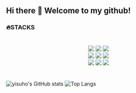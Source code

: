 ## Hi there 👋 Welcome to my github!



### 🔥STACKS
#
<div align=center> 
 <img src="https://img.shields.io/badge/HTML5-E34F26?style=flat&logo=HTML5&logoColor=white"/>
 <img src="https://img.shields.io/badge/CSS3-1572B6?style=flat&logo=CSS3&logoColor=white"/>
 <img src="https://img.shields.io/badge/JavaScript-F7DF1E?style=flat&logo=JavaScript&logoColor=white"/>
</div>
<div align=center> 
 <img src="https://img.shields.io/badge/TypeScript-3178C6?style=flat&logo=TypeScript&logoColor=white"/>
 <img src="https://img.shields.io/badge/Node.js-339933?style=flat&logo=Node.js&logoColor=white"/>
 <img src="https://img.shields.io/badge/Express-000000?style=flat&logo=Express&logoColor=white"/>
</div>
<div align=center> 
 <img src="https://img.shields.io/badge/MongoDB-47A248?style=flat&logo=MongoDB&logoColor=white"/>
 <img src="https://img.shields.io/badge/PostgreSQL-4169E1?style=flat&logo=PostgreSQL&logoColor=white"/>
 <img src="https://img.shields.io/badge/MySQL-4479A1?style=flat&logo=MySQL&logoColor=white"/>
</div>

#

![yisuho's GitHub stats](https://github-readme-stats.vercel.app/api?username=yisuho&show_icons=true&theme=vue)
![Top Langs](https://github-readme-stats.vercel.app/api/top-langs/?username=yisuho&layout=compact&theme=vue)


<!--
**yisuho/yisuho** is a ✨ _special_ ✨ repository because its `README.md` (this file) appears on your GitHub profile.

Here are some ideas to get you started:

- 🔭 I’m currently working on ...
- 🌱 I’m currently learning ...
- 👯 I’m looking to collaborate on ...
- 🤔 I’m looking for help with ...
- 💬 Ask me about ...
- 📫 How to reach me: ...
- 😄 Pronouns: ...
- ⚡ Fun fact: ...
-->

